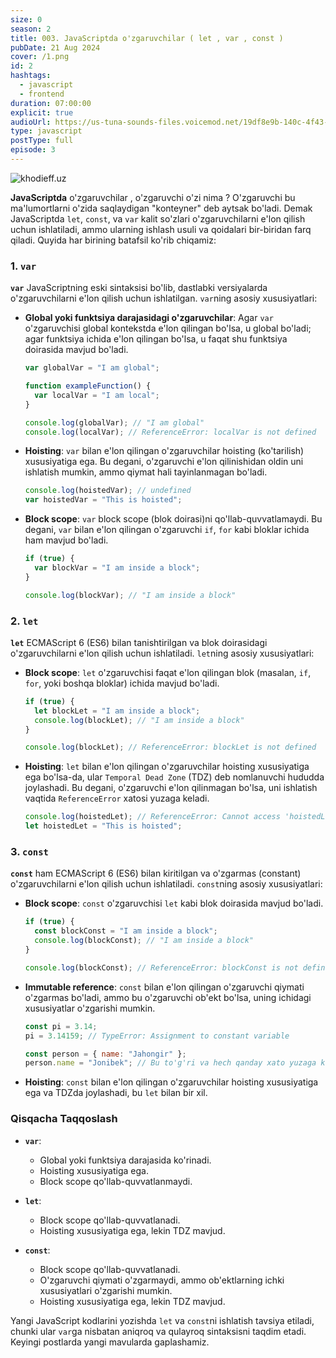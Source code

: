 ```yaml
---
size: 0
season: 2
title: 003. JavaScriptda o'zgaruvchilar ( let , var , const )
pubDate: 21 Aug 2024
cover: /1.png
id: 2
hashtags:
  - javascript
  - frontend
duration: 07:00:00
explicit: true
audioUrl: https://us-tuna-sounds-files.voicemod.net/19df8e9b-140c-4f43-8c0e-09c162821765-1658350707858.mp3
type: javascript
postType: full
episode: 3
---
```


![khodieff.uz](https://miro.medium.com/v2/resize:fit:4068/1*Z5XQQ1t16D01uDjd-M7X6w.jpeg "let , var . cont")

**JavaScriptda** o'zgaruvchilar , o'zgaruvchi o'zi nima ? O'zgaruvchi bu ma'lumortlarni o'zida saqlaydigan "konteyner" deb aytsak bo'ladi. Demak JavaScriptda `let`, `const`, va `var` kalit so'zlari o'zgaruvchilarni e'lon qilish uchun ishlatiladi, ammo ularning ishlash usuli va qoidalari bir-biridan farq qiladi. Quyida har birining batafsil ko'rib chiqamiz:

### 1. `var`

**`var`** JavaScriptning eski sintaksisi bo'lib, dastlabki versiyalarda o'zgaruvchilarni e'lon qilish uchun ishlatilgan. `var`ning asosiy xususiyatlari:

- **Global yoki funktsiya darajasidagi o'zgaruvchilar**: Agar `var` o'zgaruvchisi global kontekstda e'lon qilingan bo'lsa, u global bo'ladi; agar funktsiya ichida e'lon qilingan bo'lsa, u faqat shu funktsiya doirasida mavjud bo'ladi.

  ```javascript
  var globalVar = "I am global";

  function exampleFunction() {
    var localVar = "I am local";
  }

  console.log(globalVar); // "I am global"
  console.log(localVar); // ReferenceError: localVar is not defined
  ```

- **Hoisting**: `var` bilan e'lon qilingan o'zgaruvchilar hoisting (ko'tarilish) xususiyatiga ega. Bu degani, o'zgaruvchi e'lon qilinishidan oldin uni ishlatish mumkin, ammo qiymat hali tayinlanmagan bo'ladi.

  ```javascript
  console.log(hoistedVar); // undefined
  var hoistedVar = "This is hoisted";
  ```

- **Block scope**: `var` block scope (blok doirasi)ni qo'llab-quvvatlamaydi. Bu degani, `var` bilan e'lon qilingan o'zgaruvchi `if`, `for` kabi bloklar ichida ham mavjud bo'ladi.

  ```javascript
  if (true) {
    var blockVar = "I am inside a block";
  }

  console.log(blockVar); // "I am inside a block"
  ```

### 2. `let`

**`let`** ECMAScript 6 (ES6) bilan tanishtirilgan va blok doirasidagi o'zgaruvchilarni e'lon qilish uchun ishlatiladi. `let`ning asosiy xususiyatlari:

- **Block scope**: `let` o'zgaruvchisi faqat e'lon qilingan blok (masalan, `if`, `for`, yoki boshqa bloklar) ichida mavjud bo'ladi.

  ```javascript
  if (true) {
    let blockLet = "I am inside a block";
    console.log(blockLet); // "I am inside a block"
  }

  console.log(blockLet); // ReferenceError: blockLet is not defined
  ```

- **Hoisting**: `let` bilan e'lon qilingan o'zgaruvchilar hoisting xususiyatiga ega bo'lsa-da, ular `Temporal Dead Zone` (TDZ) deb nomlanuvchi hududda joylashadi. Bu degani, o'zgaruvchi e'lon qilinmagan bo'lsa, uni ishlatish vaqtida `ReferenceError` xatosi yuzaga keladi.

  ```javascript
  console.log(hoistedLet); // ReferenceError: Cannot access 'hoistedLet' before initialization
  let hoistedLet = "This is hoisted";
  ```

### 3. `const`

**`const`** ham ECMAScript 6 (ES6) bilan kiritilgan va o'zgarmas (constant) o'zgaruvchilarni e'lon qilish uchun ishlatiladi. `const`ning asosiy xususiyatlari:

- **Block scope**: `const` o'zgaruvchisi `let` kabi blok doirasida mavjud bo'ladi.

  ```javascript
  if (true) {
    const blockConst = "I am inside a block";
    console.log(blockConst); // "I am inside a block"
  }

  console.log(blockConst); // ReferenceError: blockConst is not defined
  ```

- **Immutable reference**: `const` bilan e'lon qilingan o'zgaruvchi qiymati o'zgarmas bo'ladi, ammo bu o'zgaruvchi ob'ekt bo'lsa, uning ichidagi xususiyatlar o'zgarishi mumkin.

  ```javascript
  const pi = 3.14;
  pi = 3.14159; // TypeError: Assignment to constant variable

  const person = { name: "Jahongir" };
  person.name = "Jonibek"; // Bu to'g'ri va hech qanday xato yuzaga kelmaydi
  ```

- **Hoisting**: `const` bilan e'lon qilingan o'zgaruvchilar hoisting xususiyatiga ega va TDZda joylashadi, bu `let` bilan bir xil.

### Qisqacha Taqqoslash

- **`var`**:

  - Global yoki funktsiya darajasida ko'rinadi.
  - Hoisting xususiyatiga ega.
  - Block scope qo'llab-quvvatlanmaydi.

- **`let`**:

  - Block scope qo'llab-quvvatlanadi.
  - Hoisting xususiyatiga ega, lekin TDZ mavjud.

- **`const`**:

  - Block scope qo'llab-quvvatlanadi.
  - O'zgaruvchi qiymati o'zgarmaydi, ammo ob'ektlarning ichki xususiyatlari o'zgarishi mumkin.
  - Hoisting xususiyatiga ega, lekin TDZ mavjud.

Yangi JavaScript kodlarini yozishda `let` va `const`ni ishlatish tavsiya etiladi, chunki ular `var`ga nisbatan aniqroq va qulayroq sintaksisni taqdim etadi. Keyingi postlarda yangi mavularda gaplashamiz.
